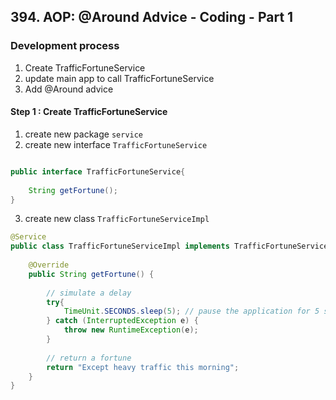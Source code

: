 ## 394. AOP: @Around Advice - Coding - Part 1

### Development process 
1. Create TrafficFortuneService 
2. update main app to call TrafficFortuneService
3. Add @Around advice 

#### Step 1 : Create TrafficFortuneService 
1. create new package `service`
2. create new interface `TrafficFortuneService`
```java

public interface TrafficFortuneService{
    
    String getFortune(); 
}

```
3. create new class `TrafficFortuneServiceImpl` 
```java
@Service
public class TrafficFortuneServiceImpl implements TrafficFortuneService {
    
    @Override 
    public String getFortune() {
        
        // simulate a delay 
        try{
            TimeUnit.SECONDS.sleep(5); // pause the application for 5 seconds
        } catch (InterruptedException e) {
            throw new RuntimeException(e); 
        }
        
        // return a fortune 
        return "Except heavy traffic this morning";
    }
}
```